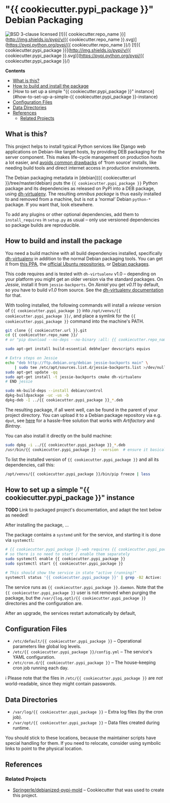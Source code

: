 # "{{ cookiecutter.pypi_package }}" Debian Packaging

![BSD 3-clause licensed](http://img.shields.io/badge/license-BSD_3--clause-red.svg)
[![{{ cookiecutter.repo_name }}](http://img.shields.io/pypi/v/{{ cookiecutter.repo_name }}.svg)](https://pypi.python.org/pypi/{{ cookiecutter.repo_name }}/)
[![{{ cookiecutter.pypi_package }}](http://img.shields.io/pypi/v/{{ cookiecutter.pypi_package }}.svg)](https://pypi.python.org/pypi/{{ cookiecutter.pypi_package }}/)

**Contents**

 * [What is this?](#what-is-this)
 * [How to build and install the package](#how-to-build-and-install-the-package)
 * [How to set up a simple "{{ cookiecutter.pypi_package }}" instance](#how-to-set-up-a-simple-{{ cookiecutter.pypi_package }}-instance)
 * [Configuration Files](#configuration-files)
 * [Data Directories](#data-directories)
 * [References](#references)
   * [Related Projects](#related-projects)


## What is this?

This project helps to install typical Python services like Django web applications on Debian-like target hosts,
by providing DEB packaging for the server component.
This makes life-cycle management on production hosts a lot easier, and
[avoids common drawbacks](https://nylas.com/blog/packaging-deploying-python/) of ‘from source’ installs,
like needing build tools and direct internet access in production environments.

The Debian packaging metadata in
[debian]({{ cookiecutter.url }}/tree/master/debian)
puts the `{{ cookiecutter.pypi_package }}` Python package and its dependencies as released on PyPI into a DEB package,
using [dh-virtualenv](https://github.com/spotify/dh-virtualenv).
The resulting *omnibus package* is thus easily installed to and removed from a machine,
but is not a ‘normal’ Debian `python-*` package. If you want that, look elsewhere.

To add any plugins or other optional dependencies, add them to ``install_requires`` in ``setup.py`` as usual
– only use versioned dependencies so package builds are reproducible.


## How to build and install the package

You need a build machine with all build dependencies installed, specifically
[dh-virtualenv](https://github.com/spotify/dh-virtualenv) in addition to the normal Debian packaging tools.
You can get it from [this PPA](https://launchpad.net/~spotify-jyrki/+archive/ubuntu/dh-virtualenv),
the [official Ubuntu repositories](http://packages.ubuntu.com/search?keywords=dh-virtualenv),
or [Debian packages](https://packages.debian.org/source/sid/dh-virtualenv).

This code requires and is tested with ``dh-virtualenv`` v1.0
– depending on your platform you might get an older version via the standard packages.
On *Jessie*, install it from ``jessie-backports``.
On *Xenial* you get *v0.11* by default, so you have to build *v1.0* from source.
See the [dh-virtualenv documentation](https://dh-virtualenv.readthedocs.io/en/latest/tutorial.html#step-1-install-dh-virtualenv) for that.

With tooling installed,
the following commands will install a *release* version of `{{ cookiecutter.pypi_package }}` into `/opt/venvs/{{ cookiecutter.pypi_package }}/`,
and place a symlink for the `{{ cookiecutter.pypi_package }}` command into the machine's PATH.

```sh
git clone {{ cookiecutter.url }}.git
cd {{ cookiecutter.repo_name }}/
# or "pip download --no-deps --no-binary :all: {{ cookiecutter.repo_name }}" and unpack the archive

sudo apt-get install build-essential debhelper devscripts equivs

# Extra steps on Jessie
echo "deb http://ftp.debian.org/debian jessie-backports main" \
    | sudo tee /etc/apt/sources.list.d/jessie-backports.list >/dev/null
sudo apt-get update -qq
sudo apt-get install -t jessie-backports cmake dh-virtualenv
# END jessie

sudo mk-build-deps --install debian/control
dpkg-buildpackage -uc -us -b
dpkg-deb -I ../{{ cookiecutter.pypi_package }}_*.deb
```

The resulting package, if all went well, can be found in the parent of your project directory.
You can upload it to a Debian package repository via e.g. `dput`, see
[here](https://github.com/jhermann/artifactory-debian#package-uploading)
for a hassle-free solution that works with *Artifactory* and *Bintray*.

You can also install it directly on the build machine:

```sh
sudo dpkg -i ../{{ cookiecutter.pypi_package }}_*.deb
/usr/bin/{{ cookiecutter.pypi_package }} --version  # ensure it basically works
```

To list the installed version of `{{ cookiecutter.pypi_package }}` and all its dependencies, call this:

```sh
/opt/venvs/{{ cookiecutter.pypi_package }}/bin/pip freeze | less
```


## How to set up a simple "{{ cookiecutter.pypi_package }}" instance

**TODO** Link to packaged project's documentation, and adapt the text below as needed!

After installing the package, …

The package contains a ``systemd`` unit for the service, and starting it is done via ``systemctl``:

```sh
# {{ cookiecutter.pypi_package }}-web requires {{ cookiecutter.pypi_package }}-worker and {{ cookiecutter.pypi_package }}-cron,
# so there is no need to start / enable them separately
sudo systemctl enable {{ cookiecutter.pypi_package }}
sudo systemctl start {{ cookiecutter.pypi_package }}

# This should show the service in state "active (running)"
systemctl status '{{ cookiecutter.pypi_package }}' | grep -B2 Active:
```

The service runs as ``{{ cookiecutter.pypi_package }}.daemon``.
Note that the ``{{ cookiecutter.pypi_package }}`` user is not removed when purging the package,
but the ``/var/{log,opt}/{{ cookiecutter.pypi_package }}`` directories and the configuration are.

After an upgrade, the services restart automatically by default,


## Configuration Files

 * ``/etc/default/{{ cookiecutter.pypi_package }}`` – Operational parameters like global log levels.
 * ``/etc/{{ cookiecutter.pypi_package }}/config.yml`` – The service's YAML configuration.
 * ``/etc/cron.d/{{ cookiecutter.pypi_package }}`` – The house-keeping cron job running each day.

 :information_source: Please note that the files in ``/etc/{{ cookiecutter.pypi_package }}``
 are *not* world-readable, since they might contain passwords.


## Data Directories

 * ``/var/log/{{ cookiecutter.pypi_package }}`` – Extra log files (by the cron job).
 * ``/var/opt/{{ cookiecutter.pypi_package }}`` – Data files created during runtime.

You should stick to these locations, because the maintainer scripts have special handling for them.
If you need to relocate, consider using symbolic links to point to the physical location.


## References

### Related Projects

 * [Springerle/debianized-pypi-mold](https://github.com/Springerle/debianized-pypi-mold) – Cookiecutter that was used to create this project.
